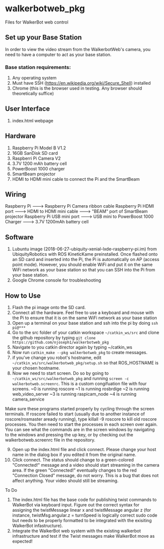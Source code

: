 # walkerbotweb_pkg
Files for WalkerBot web control 

## Set up your Base Station

In order to view the video stream from the WalkerbotWeb's camera, you need to have a computer to act as your base station. 

### Base station requirements:
  1. Any operating system
  2. Must have SSH (https://en.wikipedia.org/wiki/Secure_Shell) installed 
  3. Chrome (this is the browser used in testing. Any browser should theoretically suffice)

## User Interface
  1. index.html webpage
  
## Hardware
  1. Raspberry Pi Model B V1.2 
  2. 16GB SanDisk SD card
  3. Raspberri Pi Camera V2
  4. 3.7V 1200 mAh battery cell 
  5. PowerBoost 1000 charger
  6. SmartBeam projector
  7. HDMI to HDMI mini cable to connect the Pi and the SmartBeam

## Wiring
  Raspberry Pi ---> Raspberry Pi Camera ribbon cable 
  Raspberry Pi HDMI port ---> HDMI to HDMI mini cable ---> "BEAM" port of SmartBeam projector
  Raspberry Pi USB mini port ---> USB mini to PowerBoost 1000 Charger ---> 3.7V 1200mAh battery cell

## Software
  1. Lubuntu image (2018-06-27-ubiquity-xenial-lxde-raspberry-pi.im) from UbiquityRobotics with ROS KineticKame preinstalled.      Once flashed onto an SD card and inserted into the Pi, the Pi is automatically on AP (access point mode). However, you        should enable WiFi and put it on the same WiFi network as your base station so that you can SSH into the Pi from your        base station. 
  2. Google Chrome console for troubleshooting
  
## How to Use
  1. Flash the pi image onto the SD card.
  2. Connect all the hardware. Feel free to use a keyboard and mouse with the Pi to ensure that it is on the same WiFi network as your base station 
  3. Open up a terminal on your base station and ssh into the pi by doing `ssh pi@***`
  4. Go to the src folder of your catkin workspace `~/catkin_ws/src` and clone the github repository by typing `git clone https://github.com/njoseph1/walkerbotweb_pkg`
  5. Navigate to you catkin director again by typing ~/catkin_ws 
  6. Now run `catkin_make --pkg walkerbotweb_pkg` to create messages.
  7. if you've change you robot's hostname, edit `~/catkin_ws/src/walkerbotweb_pkg/setup.sh` so that ROS_HOSTNAME is your chosen hostname.
  8. Now we need to start screen. Do so by going to `~/catkin_ws/src/walkerbotweb_pkg` and running `screen -c walkerbotweb.screenrc`. This is a custom congifuation file with four screens.
    ~0 is running roscore
    ~1 is running rosbrdige
    ~2 is running web_video_server
    ~3 is running raspicam_node
    ~4 is running camera_service
    
   Make sure these programs started properly by cycling through the screen terminals. If roscore failed to start (usually due    to another instance of roscore/rosmaster aready running), type killall -9 roscore to kill old roscore processes. You then    need to start the processes in each screen over again. You can see what the commands are in the screen windows by            navigating to the windows and pressing the up key, or by checking out the walkerbotweb.screenrc file in the repository.
    
  9. Open up the index.html file and click connect. Please change your host name in the dialog box if you edited it from the original name. 
  10. Click connect. The status should change to a green-colored "Connected!" message and a video should start streaming in the camera area. If the green "Connected!" eventually changes to the red "Connection Closed" message, do not worry. This is a bug that does not affect anything. Your video should still be streaming.
  
  To Do
  1. The index.html file has the base code for publishing twist commands to WalkerBot via keyboard input. Figure out the correct syntax for assigning the twistMessage linear x and twistMessage angular z (for instance, twistMsg.angular.z = turnSpeed is logically correct sudo code but needs to be properly formatted to be integrated with the exisiting WalkerBot infastructure).
  2. Integrate the WalkerBot web system with the existing walkerbot infrastructure and test if the Twist messages make WalkerBot move as expected! 
 
